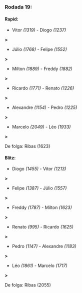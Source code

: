 ### Rodada 19:

#### Rapid:

* Vitor *(1319)*     -     Diogo *(1237)*

 **>** 
* Júlio *(1768)*     -     Felipe *(1552)*

 **>** 
* Milton *(1889)*     -     Freddy *(1882)*

 **>** 
* Ricardo *(1771)*     -     Renato *(1226)*

 **>** 
* Alexandre *(1154)*     -     Pedro *(1225)*

 **>** 
* Marcelo *(2049)*     -     Léo *(1933)*

 **>** 

De folga: Ribas (1623)

#### Blitz:

* Diogo *(1455)*     -     Vitor *(1213)*

 **>** 
* Felipe *(1387)*     -     Júlio *(1557)*

 **>** 
* Freddy *(1787)*     -     Milton *(1623)*

 **>** 
* Renato *(995)*     -     Ricardo *(1625)*

 **>** 
* Pedro *(1147)*     -     Alexandre *(1183)*

 **>** 
* Léo *(1861)*     -     Marcelo *(1717)*

 **>** 

De folga: Ribas (2055)

